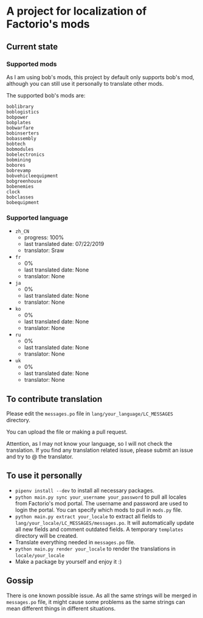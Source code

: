 # A project for localization of Factorio's mods

## Current state

### Supported mods

As I am using bob's mods, this project by default only supports bob's mod, 
although you can still use it personally to translate other mods.

The supported bob's mods are:

    boblibrary
    boblogistics
    bobpower
    bobplates
    bobwarfare
    bobinserters
    bobassembly
    bobtech
    bobmodules
    bobelectronics
    bobmining
    bobores
    bobrevamp
    bobvehicleequipment
    bobgreenhouse
    bobenemies
    clock
    bobclasses
    bobequipment

### Supported language

* `zh_CN`
  * progress: 100%
  * last translated date: 07/22/2019
  * translator: Sraw
* `fr`
  * 0%
  * last translated date: None
  * translator: None
* `ja`
  * 0%
  * last translated date: None
  * translator: None
* `ko`
  * 0%
  * last translated date: None
  * translator: None
* `ru`
  * 0%
  * last translated date: None
  * translator: None
* `uk`
  * 0%
  * last translated date: None
  * translator: None

## To contribute translation

Please edit the `messages.po` file in `lang/your_language/LC_MESSAGES` directory.

You can upload the file or making a pull request.

Attention, as I may not know your language, so I will not check the translation.
If you find any translation related issue, please submit an issue and try to @ the translator.

## To use it personally

* `pipenv install --dev` to install all necessary packages.
* `python main.py sync your_username your_password` to pull all locales
  from Factorio's mod portal. The username and password are used to login the portal.
  You can specify which mods to pull in `mods.py` file.
* `python main.py extract your_locale` to extract all fields to 
  `lang/your_locale/LC_MESSAGES/messages.po`. 
  It will automatically update all new fields and comment outdated fields.
  A temporary `templates` directory will be created.
* Translate everything needed in `messages.po` file.
* `python main.py render your_locale` to render the translations in
  `locale/your_locale`
* Make a package by yourself and enjoy it :)

## Gossip 

There is one known possible issue. As all the same strings will be merged in
`messages.po` file, it might cause some problems as the same strings can mean different
things in different situations.
